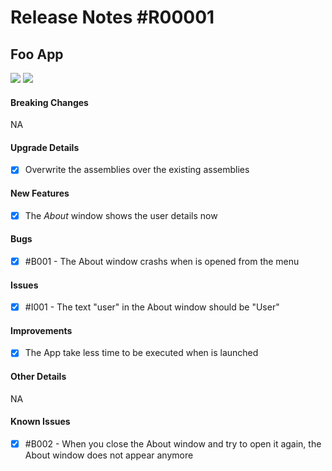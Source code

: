 # Release Notes #R00001

## Foo App
<img src="https://img.shields.io/badge/v1.0.1-blueviolet" /> <img src="https://img.shields.io/badge/18/09/2019-ff69b4" />

#### Breaking Changes
NA

#### Upgrade Details
- [X] Overwrite the assemblies over the existing assemblies

#### New Features
- [X] The *About* window shows the user details now

#### Bugs
- [X] #B001 - The About window crashs when is opened from the menu

#### Issues
- [X] #I001 - The text "user" in the About window should be "User"

#### Improvements
- [X] The App take less time to be executed when is launched

#### Other Details
NA

#### Known Issues
- [X] #B002 - When you close the About window and try to open it again, the About window does not appear anymore 
